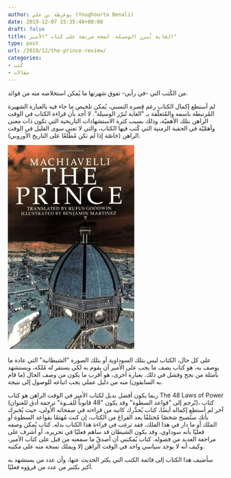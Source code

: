 ```yaml
---
author: يوغرطة بن علي (Youghourta Benali)
date: 2019-12-07 15:35:48+00:00
draft: false
title: الغاية تُبرر الوسيلة، لمحة سريعة على كتاب "الأمير"
type: post
url: /2019/12/the-prince-review/
categories:
- كُتب
- مقالات
---
```


من الكُتب التي -في رأيي- تفوق شهرتها ما يُمكن استخلاصه منه من فوائد.




لم أستطع إكمال الكتاب رغم قِصره النسبي، يُمكن تلخيص ما جاء فيه بالعبارة الشهيرة المُرتبطة باسمه والمُتعلّقة بـ "الغاية تُبرّر الوسيلة". لا أجد بأن قراءة الكتاب في الوقت الراهن بتلك الأهميّة، وذلك بسبب كثرة الاستشهادات التاريخية التي تكون ذات معنى وأهمّيّة في الحقبة الزمنية التي كُتب فيها الكتاب، والتي لا تعني سوى القليل في الوقت الراهن (خاصّة إذا لم تكن مُطّلعًا على التاريخ الأوروبي).




[![](the-prince.jpg)
](https://www.it-scoop.com/2019/12/the-prince-review/the-prince/)




على كل حال، الكتاب ليس بتلك السوداوية أو بتلك الصورة "الشيطانية" التي عادة ما يوصف به، هو كتاب يصف ما يجب على الأمير أن يقوم به لكي يستقر له مُلكه، ويستشهد بأمثلة من نجح وفشل في ذلك. بعبارة أخرى، هو أقرب ما يكون من وصف الحال (ما قام به السابقون) منه من دليل عملي يجب اتباعه للوصول إلى نتيجة.




ربما يكون أفضل بديل لكتاب الأمير في الوقت الراهن هو كتاب The 48 Laws of Power (تُرجم إلى "قواعد السطوة" وقد يكون "48 قانوناً للقــوة" ترجمة أدق للعنوان)، كتاب آخر لم أستطع إكماله أيضًا، كتاب يُحذّرك كاتبه من قراءته في صفحاته الأولى، حيث يُخبرك بأنك ستُصبح شخصًا مُختلفًا بعد الفراغ من الكتاب، إن كنت مُهتمًا بقواعد السطوة أو الملك أو ما دار في هذا الفلك، فقد ترغب في قراءة هذا الكتاب بدله. كتاب يُمكن وصفه فعليًا بأنه سوداوي، وقد يكون الشيطان قد ساهم فعليًا في تحريره، أو أشرف على مراجعة العديد من فصوله. كتاب يُمكنني أن أصدقّ ما سمعته من قبل على كتاب الأمير، وكيف أنه لا يوجد سياسي واحد في الوقت الراهن إلا ويملك نسخة منه على مكتبه.




سأضيف هذا الكتاب إلى قائمة الكتب التي يكثر الحديث عنها، وأن عدد من يستشهد به أكبر بكثير من عدد من قرؤوه فعليًا.
